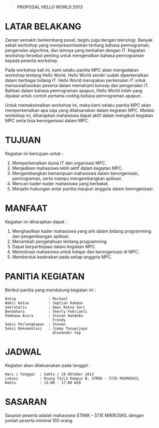 >   __PROPOSAL HELLO WORLD 2013__


LATAR BELAKANG
==============

Zaman semakin berkembang pesat, begitu juga dengan teknologi. 
Banyak sekali workshop yang mempresentasikan tentang bahasa
pemrograman, pengenalan algoritma, dan lainnya yang berkaitan dengan IT.
Kegiatan workshop tersebut penting untuk mengenalkan bahasa pemrograman
kepada peserta workshop.

Pada workshop kali ini, kami selaku panitia MPC akan mengadakan workshop
tentang Hello World. Hello World sendiri sudah diperkenalkan dalam berbagai
bidang IT. Hello World merupakan perkenalan IT untuk mensosialisasikan
peserta dalam memahami konsep dan pengenalan IT. Bahkan dalam bahasa
pemrograman apapun, Hello World inilah yang dipakai untuk contoh pertama
coding bahasa pemrograman apapun.

Untuk memaksimalkan workshop ini, maka kami selaku panitia MPC akan
memperkenalkan apa saja yang dilaksanakan dalam kegiatan MPC. Melalui
workshop ini, diharapkan mahasiswa dapat aktif dalam mengikuti kegiatan
MPC serta bisa berorganisasi dalam MPC.


TUJUAN
======

Kegiatan ini bertujuan untuk :

1.  Memperkenalkan dunia IT dan organisasi MPC.
2.  Menjadikan mahasiswa lebih aktif dalam kegiatan MPC.
3.  Mengembangkan kemampuan mahasiswa dalam berorganisasi, pemrograman,
    serta mampu mengembangkan aplikasi.
4.  Mencari kader-kader mahasiswa yang berbakat.
5.  Menjalin hubungan antar panitia maupun anggota dalam berorganisasi.



MANFAAT
=======

Kegiatan ini diharapkan dapat :

1.  Menghasilkan kader mahasiswa yang ahli dalam bidang programming dan
    pengembangan aplikasi.
2.  Menambah pengetahuan tentang programming.
3.  Dapat berpartisipasi dalam kegiatan MPC.
4.  Memotivasi mahasiswa untuk belajar dan berorganisasi di MPC.
5.  Membentuk keakraban pada setiap anggota MPC.


PANITIA KEGIATAN
================

Berikut panitia yang mendukung kegiatan ini :

    Ketua               : Michael
    Wakil Ketua         : Septian Rahman
    Sekretaris          : Dewi Ratna Sari
    Bendahara           : Sherly Febrianti
    Pembawa Acara       : Steven Handoko
                          Frendy
    Seksi Perlengkapan  : Steven
    Seksi Dokumentasi   : Jimmy Tanuwijaya
                          Alexander Yap


JADWAL
======

Kegiatan akan dilaksanakan pada tanggal :

    Hari / Tanggal  : Sabtu / 19 Oktober 2013
    Lokasi          : Ruang T2/L3 Kampus B, STMIK - STIE MIKROSKIL
    Waktu           : 15:00 - 17:00 WIB


SASARAN
=======

Sasaran peserta adalah mahasiswa STMIK – STIE MIKROSKIL dengan jumlah
peserta minimal 100 orang.
